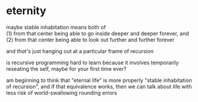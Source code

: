 # eternity

maybe stable inhabitation means both of\
&#x20; (1) from that center being able to go inside deeper and deeper forever, and\
&#x20; (2) from that center being able to look out further and further forever

and _that's_ just hanging out at a particular frame of recursion

is recursive programming hard to learn because it involves temporarily reseating the self, maybe for your first time ever?

am beginning to think that "eternal life" is more properly "stable inhabitation of recursion", and if that equivalence works, then we can talk about life with less risk of world-swallowing rounding errors
